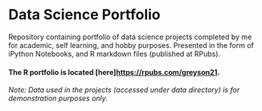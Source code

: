 # Data Science Portfolio
Repository containing portfolio of data science projects completed by me for academic, self learning, and hobby purposes. Presented in the form of iPython Notebooks, and R markdown files (published at RPubs).

#### The R portfolio is located [here]https://rpubs.com/greyson21.

_Note: Data used in the projects (accessed under data directory) is for demonstration purposes only._
